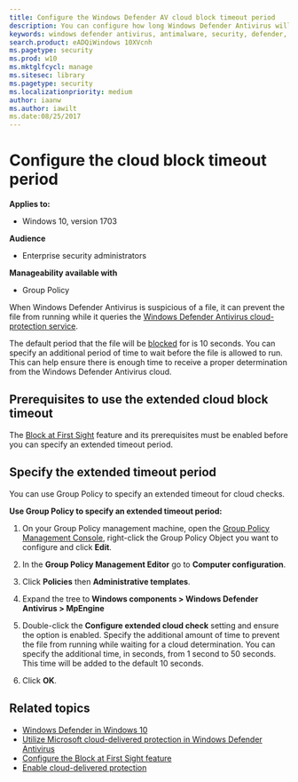 ```yaml
---
title: Configure the Windows Defender AV cloud block timeout period
description: You can configure how long Windows Defender Antivirus will block a file from running while waiting for a cloud determination.
keywords: windows defender antivirus, antimalware, security, defender, cloud, timeout, block, period, seconds
search.product: eADQiWindows 10XVcnh
ms.pagetype: security
ms.prod: w10
ms.mktglfcycl: manage
ms.sitesec: library
ms.pagetype: security
ms.localizationpriority: medium
author: iaanw
ms.author: iawilt
ms.date:08/25/2017
---
```


# Configure the cloud block timeout period



**Applies to:**

- Windows 10, version 1703

**Audience**

- Enterprise security administrators

**Manageability available with**

- Group Policy






When Windows Defender Antivirus is suspicious of a file, it can prevent the file from running while it queries the [Windows Defender Antivirus cloud-protection service](utilize-microsoft-cloud-protection-windows-defender-antivirus.md).

The default period that the file will be [blocked](configure-block-at-first-sight-windows-defender-antivirus.md) for is 10 seconds. You can specify an additional period of time to wait before the file is allowed to run. This can help ensure there is enough time to receive a proper determination from the Windows Defender Antivirus cloud.



## Prerequisites to use the extended cloud block timeout

The [Block at First Sight](configure-block-at-first-sight-windows-defender-antivirus.md) feature and its prerequisites must be enabled before you can specify an extended timeout period. 
    
## Specify the extended timeout period

You can use Group Policy to specify an extended timeout for cloud checks.

**Use Group Policy to specify an extended timeout period:**

1.  On your Group Policy management machine, open the [Group Policy Management Console](https://technet.microsoft.com/library/cc731212.aspx), right-click the Group Policy Object you want to configure and click **Edit**.

2.  In the **Group Policy Management Editor** go to **Computer configuration**.

3.  Click **Policies** then **Administrative templates**.

4.  Expand the tree to **Windows components > Windows Defender Antivirus > MpEngine**
    
5.  Double-click the **Configure extended cloud check** setting and ensure the option is enabled. Specify the additional amount of time to prevent the file from running while waiting for a cloud determination. You can specify the additional time, in seconds, from 1 second to 50 seconds. This time will be added to the default 10 seconds.
    
6. Click **OK**.


## Related topics

- [Windows Defender in Windows 10](windows-defender-antivirus-in-windows-10.md)
- [Utilize Microsoft cloud-delivered protection in Windows Defender Antivirus](utilize-microsoft-cloud-protection-windows-defender-antivirus.md)
- [Configure the Block at First Sight feature](configure-block-at-first-sight-windows-defender-antivirus.md)
- [Enable cloud-delivered protection](enable-cloud-protection-windows-defender-antivirus.md)




